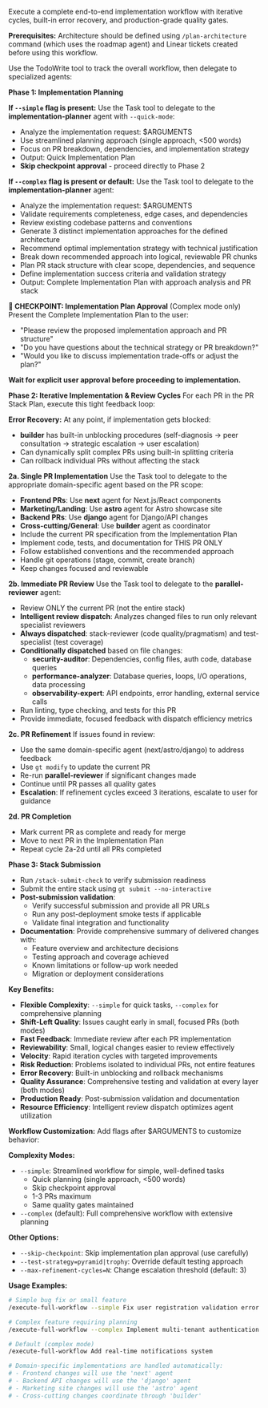 Execute a complete end-to-end implementation workflow with iterative cycles, built-in error recovery, and production-grade quality gates.

**Prerequisites:** Architecture should be defined using `/plan-architecture` command (which uses the roadmap agent) and Linear tickets created before using this workflow.

Use the TodoWrite tool to track the overall workflow, then delegate to specialized agents:

**Phase 1: Implementation Planning**

**If `--simple` flag is present:**
Use the Task tool to delegate to the **implementation-planner** agent with `--quick-mode`:
- Analyze the implementation request: $ARGUMENTS
- Use streamlined planning approach (single approach, <500 words)
- Focus on PR breakdown, dependencies, and implementation strategy
- Output: Quick Implementation Plan
- **Skip checkpoint approval** - proceed directly to Phase 2

**If `--complex` flag is present or default:**
Use the Task tool to delegate to the **implementation-planner** agent:
- Analyze the implementation request: $ARGUMENTS
- Validate requirements completeness, edge cases, and dependencies
- Review existing codebase patterns and conventions
- Generate 3 distinct implementation approaches for the defined architecture
- Recommend optimal implementation strategy with technical justification
- Break down recommended approach into logical, reviewable PR chunks
- Plan PR stack structure with clear scope, dependencies, and sequence
- Define implementation success criteria and validation strategy
- Output: Complete Implementation Plan with approach analysis and PR stack

**🛑 CHECKPOINT: Implementation Plan Approval** (Complex mode only)
Present the Complete Implementation Plan to the user:
- "Please review the proposed implementation approach and PR structure" 
- "Do you have questions about the technical strategy or PR breakdown?"
- "Would you like to discuss implementation trade-offs or adjust the plan?"

**Wait for explicit user approval before proceeding to implementation.**

**Phase 2: Iterative Implementation & Review Cycles**
For each PR in the PR Stack Plan, execute this tight feedback loop:

**Error Recovery:** At any point, if implementation gets blocked:
- **builder** has built-in unblocking procedures (self-diagnosis → peer consultation → strategic escalation → user escalation)
- Can dynamically split complex PRs using built-in splitting criteria
- Can rollback individual PRs without affecting the stack

**2a. Single PR Implementation**
Use the Task tool to delegate to the appropriate domain-specific agent based on the PR scope:
- **Frontend PRs**: Use **next** agent for Next.js/React components
- **Marketing/Landing**: Use **astro** agent for Astro showcase site
- **Backend PRs**: Use **django** agent for Django/API changes
- **Cross-cutting/General**: Use **builder** agent as coordinator
- Include the current PR specification from the Implementation Plan
- Implement code, tests, and documentation for THIS PR ONLY
- Follow established conventions and the recommended approach
- Handle git operations (stage, commit, create branch)
- Keep changes focused and reviewable

**2b. Immediate PR Review**
Use the Task tool to delegate to the **parallel-reviewer** agent:
- Review ONLY the current PR (not the entire stack)
- **Intelligent review dispatch**: Analyzes changed files to run only relevant specialist reviewers
- **Always dispatched**: stack-reviewer (code quality/pragmatism) and test-specialist (test coverage)
- **Conditionally dispatched** based on file changes:
  - **security-auditor**: Dependencies, config files, auth code, database queries
  - **performance-analyzer**: Database queries, loops, I/O operations, data processing
  - **observability-expert**: API endpoints, error handling, external service calls
- Run linting, type checking, and tests for this PR
- Provide immediate, focused feedback with dispatch efficiency metrics

**2c. PR Refinement**
If issues found in review:
- Use the same domain-specific agent (next/astro/django) to address feedback
- Use `gt modify` to update the current PR
- Re-run **parallel-reviewer** if significant changes made
- Continue until PR passes all quality gates
- **Escalation**: If refinement cycles exceed 3 iterations, escalate to user for guidance

**2d. PR Completion**
- Mark current PR as complete and ready for merge
- Move to next PR in the Implementation Plan
- Repeat cycle 2a-2d until all PRs completed

**Phase 3: Stack Submission**
- Run `/stack-submit-check` to verify submission readiness
- Submit the entire stack using `gt submit --no-interactive`
- **Post-submission validation**: 
  - Verify successful submission and provide all PR URLs
  - Run any post-deployment smoke tests if applicable
  - Validate final integration and functionality
- **Documentation**: Provide comprehensive summary of delivered changes with:
  - Feature overview and architecture decisions
  - Testing approach and coverage achieved
  - Known limitations or follow-up work needed
  - Migration or deployment considerations

**Key Benefits:**
- **Flexible Complexity**: `--simple` for quick tasks, `--complex` for comprehensive planning
- **Shift-Left Quality**: Issues caught early in small, focused PRs (both modes)
- **Fast Feedback**: Immediate review after each PR implementation  
- **Reviewability**: Small, logical changes easier to review effectively
- **Velocity**: Rapid iteration cycles with targeted improvements
- **Risk Reduction**: Problems isolated to individual PRs, not entire features
- **Error Recovery**: Built-in unblocking and rollback mechanisms
- **Quality Assurance**: Comprehensive testing and validation at every layer (both modes)
- **Production Ready**: Post-submission validation and documentation
- **Resource Efficiency**: Intelligent review dispatch optimizes agent utilization

**Workflow Customization:**
Add flags after $ARGUMENTS to customize behavior:

**Complexity Modes:**
- `--simple`: Streamlined workflow for simple, well-defined tasks
  - Quick planning (single approach, <500 words)
  - Skip checkpoint approval
  - 1-3 PRs maximum
  - Same quality gates maintained
- `--complex` (default): Full comprehensive workflow with extensive planning

**Other Options:**
- `--skip-checkpoint`: Skip implementation plan approval (use carefully)
- `--test-strategy=pyramid|trophy`: Override default testing approach
- `--max-refinement-cycles=N`: Change escalation threshold (default: 3)

**Usage Examples:**
```bash
# Simple bug fix or small feature
/execute-full-workflow --simple Fix user registration validation error

# Complex feature requiring planning
/execute-full-workflow --complex Implement multi-tenant authentication system

# Default (complex mode)
/execute-full-workflow Add real-time notifications system

# Domain-specific implementations are handled automatically:
# - Frontend changes will use the 'next' agent
# - Backend API changes will use the 'django' agent  
# - Marketing site changes will use the 'astro' agent
# - Cross-cutting changes coordinate through 'builder'
```
